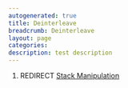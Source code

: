 ```yaml
---
autogenerated: true
title: Deinterleave
breadcrumb: Deinterleave
layout: page
categories: 
description: test description
---
```


1.  REDIRECT [Stack Manipulation](Stack_Manipulation )
